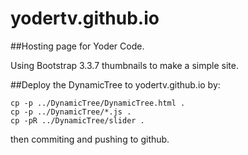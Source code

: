 yodertv.github.io
=================

##Hosting page for Yoder Code.

Using Bootstrap 3.3.7 thumbnails to make a simple site.

##Deploy the DynamicTree to yodertv.github.io by:

```
cp -p ../DynamicTree/DynamicTree.html .
cp -p ../DynamicTree/*.js .
cp -pR ../DynamicTree/slider .
```
then commiting and pushing to github.